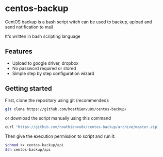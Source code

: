 # centos-backup

CentOS backup is a bash script witch can be used to backup, upload and send notification to mail

It's written in bash scripting language

## Features
* Upload to google driver, dropbox
* No password required or stored
* Simple step by step configuration wizard

## Getting started

First, clone the repository using git (recommended):
```bash
git clone https://github.com/hoathienvu8x/centos-backup/
```

or download the script manually using this command
```bash
curl "https://github.com/hoathienvu8x/centos-backup/archive/master.zip"
```

Then give the execution permission to script and run it:

```bash
$chmod +x centos-backup/api
$sh centos-backup/api
```
